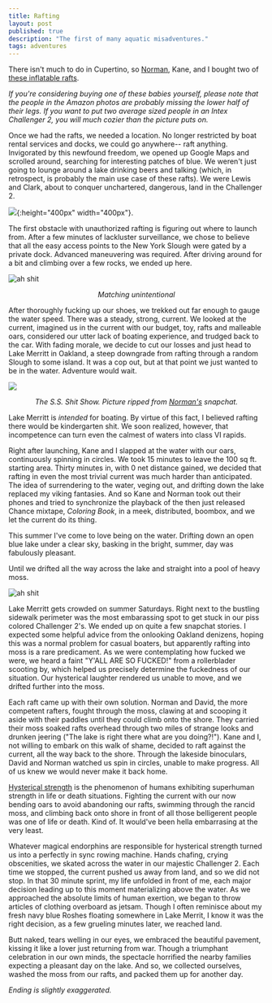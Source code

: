 ```yaml
---
title: Rafting
layout: post
published: true
description: "The first of many aquatic misadventures."
tags: adventures
---
```


There isn't much to do in Cupertino, so [Norman](http://normanmu.com/), Kane, and I bought two of [these inflatable rafts](https://www.amazon.com/Intex-Challenger-2-Person-Inflatable-French/dp/B000Y22BBA). 

*If you're considering buying one of these babies yourself, please note that the people in the Amazon photos are probably missing the lower half of their legs.  If you want to put two average sized people in an Intex Challenger 2, you will much cozier than the picture puts on.*

Once we had the rafts, we needed a location.  No longer restricted by boat rental services and docks, we could go anywhere-- raft anything.  Invigorated by this newfound freedom, we opened up Google Maps and scrolled around, searching for interesting patches of blue.  We weren't just going to lounge around a lake drinking beers and talking (which, in retrospect, is probably the main use case of these rafts).  We were Lewis and Clark, about to conquer unchartered, dangerous, land in the Challenger 2.  

![](/images/rafting/brownsisland.png){:height="400px" width="400px"}.

The first obstacle with unauthorized rafting is figuring out where to launch from.  After a few minutes of lackluster surveillance, we chose to believe that all the easy access points to the New York Slough were gated by a private dock.  Advanced maneuvering was required.  After driving around for a bit and climbing over a few rocks, we ended up here.

![](/images/rafting/swamp.png "ah shit")
<center><em>Matching unintentional</em></center>

After thoroughly fucking up our shoes, we trekked out far enough to gauge the water speed.  There was a steady, strong, current.  We looked at the current, imagined us in the current with our budget, toy, rafts and malleable oars, considered our utter lack of boating experience, and trudged back to the car.  With fading morale, we decide to cut our losses and just head to Lake Merritt in Oakland, a steep downgrade from rafting through a random Slough to some island.  It was a cop out, but at that point we just wanted to be in the water.  Adventure would wait.

![](/images/rafting/cozy.png)
<center><em>The S.S. Shit Show. Picture ripped from <a href='http://normanmu.com/'>Norman's</a> snapchat.</em></center>

Lake Merritt is *intended* for boating.  By virtue of this fact, I believed rafting there would be kindergarten shit.  We soon realized, however, that incompetence can turn even the calmest of waters into class VI rapids.  

Right after launching, Kane and I slapped at the water with our oars, continuously spinning in circles.  We took 15 minutes to leave the 100 sq ft. starting area.  Thirty minutes in, with 0 net distance gained, we decided that rafting in even the most trivial current was much harder than anticipated.  The idea of surrendering to the water, veging out, and drifting down the lake replaced my viking fantasies.  And so Kane and Norman took out their phones and tried to synchronize the playback of the then just released Chance mixtape, *Coloring Book*, in a meek, distributed, boombox, and we let the current do its thing.  

This summer I've come to love being on the water.  Drifting down an open blue lake under a clear sky, basking in the bright, summer, day was fabulously pleasant.  

Until we drifted all the way across the lake and straight into a pool of heavy moss.

![](/images/rafting/stranded.png "ah shit")

Lake Merritt gets crowded on summer Saturdays.  Right next to the bustling sidewalk perimeter was the most embarassing spot to get stuck in our piss colored Challenger 2's.  We ended up on quite a few snapchat stories.  I expected some helpful advice from the onlooking Oakland denizens, hoping this was a normal problem for casual boaters, but apparently rafting into moss is a rare predicament.  As we were contemplating how fucked we were, we heard a faint "Y'ALL ARE SO FUCKED!" from a rollerblader scooting by, which helped us precisely determine the fuckedness of our situation.  Our hysterical laughter rendered us unable to move, and we drifted further into the moss.  

Each raft came up with their own solution.  Norman and David, the more competent rafters, fought through the moss, clawing at and scooping it aside with their paddles until they could climb onto the shore.  They carried their moss soaked rafts overhead through two miles of strange looks and drunken jeering ("The lake is right there what are you doing?!").  Kane and I, not willing to embark on this walk of shame, decided to raft against the current, all the way back to the shore.  Through the lakeside binoculars, David and Norman watched us spin in circles, unable to make progress.  All of us knew we would never make it back home.

[Hysterical strength](https://www.wikiwand.com/en/Hysterical_strength) is the phenomenon of humans exhibiting superhuman strength in life or death situations.  Fighting the current with our now bending oars to avoid abandoning our rafts, swimming through the rancid moss, and climbing back onto shore in front of all those belligerent people was one of life or death.  Kind of.  It would've been hella embarrasing at the very least.  

Whatever magical endorphins are responsible for hysterical strength turned us into a perfectly in sync rowing machine.  Hands chafing, crying obscenities, we skated across the water in our majestic Challenger 2.  Each time we stopped, the current pushed us away from land, and so we did not stop.  In that 30 minute sprint, my life unfolded in front of me, each major decision leading up to this moment materializing above the water.  As we approached the absolute limits of human exertion, we began to throw articles of clothing overboard as jetsam.  Though I often reminisce about my fresh navy blue Roshes floating somewhere in Lake Merrit, I know it was the right decision, as a few grueling minutes later, we reached land.  

Butt naked, tears welling in our eyes, we embraced the beautiful pavement, kissing it like a lover just returning from war.  Though a triumphant celebration in our own minds, the spectacle horrified the nearby families expecting a pleasant day on the lake.  And so, we collected ourselves, washed the moss from our rafts, and packed them up for another day.

*Ending is slightly exaggerated.*

